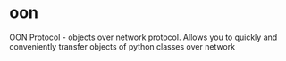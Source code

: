 # oon
OON Protocol - objects over network protocol. Allows you to quickly and conveniently transfer objects of python classes over network
